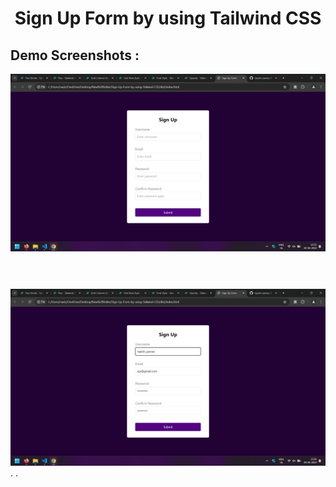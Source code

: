 <div align='center'>
<h1>Sign Up Form by using Tailwind CSS</h1>
</div>

<h2>Demo Screenshots : </h2>

<div>
<img src="./assets/1.png">
</div>

<br />
<div style="margin-top:40px;">
<img src="./assets/2.png">
</div>
.
.

